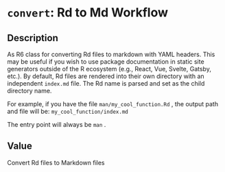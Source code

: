 # `convert`: Rd to Md Workflow

## Description

As R6 class for converting Rd files to markdown with YAML headers. This may
be useful if you wish to use package documentation in static site generators
outside of the R ecosystem (e.g., React, Vue, Svelte, Gatsby, etc.). By
default, Rd files are rendered into their own directory with an independent
`index.md` file. The Rd name is parsed and set as the child directory name.

For example, if you have the file `man/my_cool_function.Rd` , the output
path and file will be: `my_cool_function/index.md`

The entry point will always be `man` .

## Value

Convert Rd files to Markdown files

